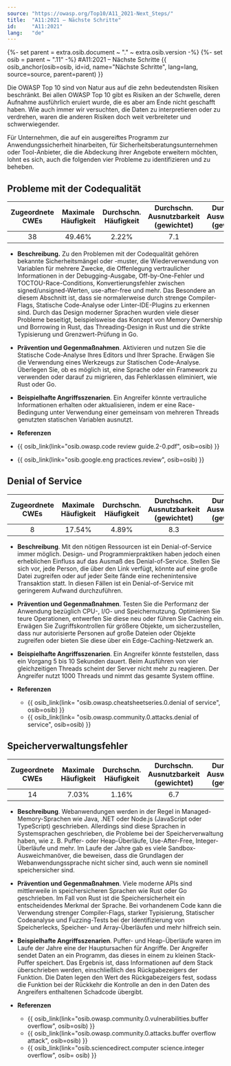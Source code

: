 ```yaml
---
source: "https://owasp.org/Top10/A11_2021-Next_Steps/"
title:  "A11:2021 – Nächste Schritte"
id:     "A11:2021"
lang:   "de"
---
```

{%- set parent = extra.osib.document ~ "." ~ extra.osib.version -%}
{%- set osib = parent ~ ".11" -%}
#A11:2021 – Nächste Schritte
{{ osib_anchor(osib=osib, id=id, name="Nächste Schritte", lang=lang, source=source, parent=parent) }}

Die OWASP Top 10 sind von Natur aus auf die zehn bedeutendsten Risiken beschränkt.
Bei allen OWASP Top 10 gibt es Risiken an der Schwelle,
deren Aufnahme ausführlich eruiert wurde, die es aber am Ende nicht geschafft haben.
Wie auch immer wir versuchten, die Daten zu interpretieren oder zu verdrehen, waren die anderen Risiken doch weit verbreiteter und schwerwiegender.

Für Unternehmen, die auf ein ausgereiftes Programm zur Anwendungssicherheit hinarbeiten, für Sicherheitsberatungsunternehmen oder Tool-Anbieter, die die Abdeckung ihrer Angebote erweitern möchten, lohnt es sich, auch die folgenden vier Probleme zu identifizieren und zu beheben.

## Probleme mit der Codequalität

| Zugeordnete CWEs | Maximale Häufigkeit | Durchschn. Häufigkeit | Durchschn. Ausnutzbarkeit (gewichtet) | Durchschn. Auswirkungen (gewichtet) | Maximale Abdeckung | Durchschnittliche Abdeckung | Gesamtanzahl | CVEs insgesamt |
|:-------------:|:--------------------:|:--------------------:|:--------------:|:--------------:|:----------------------:|:---------------------:|:-------------------:|:------------:|
| 38           | 49.46%              | 2.22%               | 7.1                   | 6.7                  | 60.85%        | 23.42%        | 101736             | 7564        |

- **Beschreibung.** Zu den Problemen mit der Codequalität gehören bekannte Sicherheitsmängel oder -muster, die Wiederverwendung von Variablen für mehrere Zwecke, die Offenlegung vertraulicher Informationen in der Debugging-Ausgabe, Off-by-One-Fehler und
TOCTOU-Race-Conditions, Konvertierungsfehler zwischen signed/unsigned-Werten, use-after-free und mehr.
Das Besondere an diesem Abschnitt ist, dass sie normalerweise durch strenge Compiler-Flags,
Statische Code-Analyse oder Linter-IDE-Plugins zu erkennen sind.
Durch das Design moderner Sprachen wurden viele dieser Probleme beseitigt, beispielsweise das Konzept von Memory Ownership und Borrowing in Rust,
das Threading-Design in Rust und die strikte Typisierung und Grenzwert-Prüfung in Go.

-   **Prävention und Gegenmaßnahmen**. Aktivieren und nutzen Sie die Statische Code-Analyse Ihres Editors und Ihrer Sprache. Erwägen Sie die Verwendung eines Werkzeugs zur Statischen Code-Analyse. Überlegen Sie, ob es möglich ist, eine Sprache oder ein Framework zu verwenden oder darauf zu migrieren, das Fehlerklassen eliminiert, wie Rust oder Go.

- **Beispielhafte Angriffsszenarien**. Ein Angreifer könnte vertrauliche Informationen erhalten oder aktualisieren, indem er eine Race-Bedingung unter Verwendung einer gemeinsam von mehreren Threads genutzten statischen Variablen ausnutzt.

- **Referenzen**
- {{ osib_link(link="osib.owasp.code review guide.2-0.pdf", osib=osib) }} <!--- [OWASP Code Review Guide](https:/ /owasp.org/www-pdf-archive/OWASP_Code_Review_Guide_v2.pdf) ---> 
- {{ osib_link(link="osib.google.eng practices.review", osib=osib) }} <!--- [Google Leitfaden zur Codeüberprüfung](https://google.github.io/eng-practices/review/) --->


## Denial of Service

| Zugeordnete CWEs | Maximale Häufigkeit | Durchschn. Häufigkeit | Durchschn. Ausnutzbarkeit (gewichtet) | Durchschn. Auswirkungen (gewichtet) | Maximale Abdeckung | Durchschnittliche Abdeckung | Gesamtanzahl | CVEs insgesamt |
|:-------------:|:--------------------:|:--------------------:|:--------------:|:--------------:|:----------------------:|:---------------------:|:-------------------:|:------------:|
| 8            | 17.54%              | 4.89%               | 8.3                   | 5.9                  | 79.58%        | 33.26%        | 66985              | 973         |

-   **Beschreibung**. Mit den nötigen Ressourcen ist ein Denial-of-Service immer möglich.
Design- und Programmierpraktiken haben jedoch einen erheblichen Einfluss auf das Ausmaß des Denial-of-Service.
Stellen Sie sich vor, jede Person, die über den Link verfügt, könnte auf eine große Datei zugreifen
oder auf jeder Seite fände eine rechenintensive Transaktion statt.
In diesen Fällen ist ein Denial-of-Service mit geringerem Aufwand durchzuführen.

-   **Prävention und Gegenmaßnahmen**. Testen Sie die Performanz der Anwendung bezüglich CPU-, I/O- und Speichernutzung.
Optimieren Sie teure Operationen, entwerfen Sie diese neu oder führen Sie Caching ein.
Erwägen Sie Zugriffskontrollen für größere Objekte, um sicherzustellen, dass nur autorisierte Personen auf große Dateien oder Objekte zugreifen
oder bieten Sie diese über ein Edge-Caching-Netzwerk an.

- **Beispielhafte Angriffsszenarien**. Ein Angreifer könnte feststellen, dass ein Vorgang 5 bis 10 Sekunden dauert. Beim Ausführen von vier gleichzeitigen Threads scheint der Server nicht mehr zu reagieren. Der Angreifer nutzt 1000 Threads und nimmt das gesamte System offline.

-   **Referenzen** 
    - {{ osib_link(link= "osib.owasp.cheatsheetseries.0.denial of service", osib=osib) }} <!-- [OWASP Cheat Sheet: Denial of Service](https://cheatsheetseries.owasp.org/cheatsheets/Denial_of_Service_Cheat_Sheet.html) -->
    - {{ osib_link(link= "osib.owasp.community.0.attacks.denial of service", osib=osib) }} <!-- [OWASP-Angriffe: Denial of Service](https://owasp.org/www-community/attacks/Denial_of_Service) --->

## Speicherverwaltungsfehler

| Zugeordnete CWEs | Maximale Häufigkeit | Durchschn. Häufigkeit | Durchschn. Ausnutzbarkeit (gewichtet) | Durchschn. Auswirkungen (gewichtet) | Maximale Abdeckung | Durchschnittliche Abdeckung | Gesamtanzahl | CVEs insgesamt |
|:-------------:|:--------------------:|:--------------------:|:--------------:|:--------------:|:----------------------:|:---------------------:|:-------------------:|:------------:|
| 14           | 7.03%               | 1.16%               | 6.7                   | 8.1                  | 56.06%        | 31.74%        | 26576              | 16184       |

-   **Beschreibung**. Webanwendungen werden in der Regel in Managed-Memory-Sprachen wie Java, .NET oder Node.js (JavaScript oder TypeScript) geschrieben.
Allerdings sind diese Sprachen in Systemsprachen geschrieben, die Probleme bei der Speicherverwaltung haben,
wie z. B. Puffer- oder Heap-Überläufe, Use-After-Free, Integer-Überläufe und mehr. Im Laufe der Jahre gab es viele Sandbox-Ausweichmanöver, die beweisen, dass die Grundlagen der Webanwendungssprache nicht sicher sind, auch wenn sie nominell speichersicher sind.

-   **Prävention und Gegenmaßnahmen**. Viele moderne APIs sind mittlerweile in speichersicheren Sprachen wie Rust oder Go geschrieben. Im Fall von Rust ist die Speichersicherheit ein entscheidendes Merkmal der Sprache. Bei vorhandenem Code kann die Verwendung strenger Compiler-Flags, starker Typisierung, Statischer Codeanalyse und Fuzzing-Tests bei der Identifizierung von Speicherlecks, Speicher- und Array-Überläufen und mehr hilfreich sein.

- **Beispielhafte Angriffsszenarien**. Puffer- und Heap-Überläufe waren im Laufe der Jahre eine der Hauptursachen für Angriffe.
Der Angreifer sendet Daten an ein Programm, das dieses in einem zu kleinen Stack-Puffer speichert.
Das Ergebnis ist, dass Informationen auf dem Stack überschrieben werden,
einschließlich des Rückgabezeigers der Funktion. Die Daten legen den Wert des Rückgabezeigers fest, sodass die Funktion bei der Rückkehr die Kontrolle an den in den Daten des Angreifers enthaltenen Schadcode übergibt.

-   **Referenzen**
    - {{ osib_link(link="osib.owasp.community.0.vulnerabilities.buffer overflow", osib=osib) }} <!--- [OWASP-Sicherheitslücken: Pufferüberlauf](https:/ /owasp.org/www-community/vulnerabilities/Buffer_Overflow) --->
    - {{ osib_link(link="osib.owasp.community.0.attacks.buffer overflow attack", osib=osib) }} <!-- - [OWASP-Angriffe: Pufferüberlauf](https://owasp.org/www-community/attacks/Buffer_overflow_attack) --->
    - {{ osib_link(link="osib.sciencedirect.computer science.integer overflow", osib= osib) }} <!--- [Science Direct: Integer Overflow](https://www.sciencedirect.com/topics/computer-science/integer-overflow) --->
